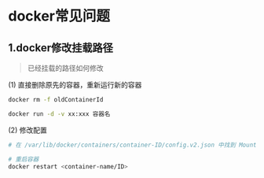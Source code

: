 # docker常见问题

## 1.docker修改挂载路径

> 已经挂载的路径如何修改

(1) 直接删除原先的容器，重新运行新的容器

```sh
docker rm -f oldContainerId

docker run -d -v xx:xxx 容器名
```

(2) 修改配置

```sh
# 在 /var/lib/docker/containers/container-ID/config.v2.json 中找到 MountPoints，并修改挂载路径

# 重启容器
docker restart <container-name/ID>
```
